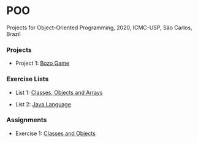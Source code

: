 # POO
Projects for Object-Oriented Programming, 2020, ICMC-USP, São Carlos, Brazil

### Projects
- Project 1: [Bozo Game](https://github.com/yasmin-araujo/POO/tree/master/Projeto1)

### Exercise Lists
- List 1: [Classes, Objects and Arrays](https://github.com/yasmin-araujo/POO/tree/master/Lista1)

- List 2: [Java Language](https://github.com/yasmin-araujo/POO/tree/master/Lista2)

### Assignments
- Exercise 1: [Classes and Objects](https://github.com/yasmin-araujo/POO/tree/master/Exercicio1)

